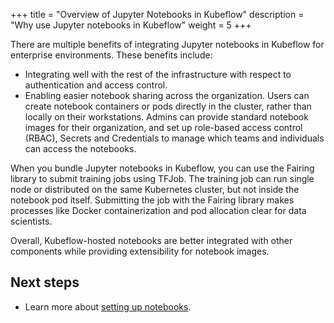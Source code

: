 +++
title = "Overview of Jupyter Notebooks in Kubeflow"
description = "Why use Jupyter notebooks in Kubeflow"
weight = 5
+++


There are multiple benefits of integrating Jupyter notebooks in Kubeflow for enterprise environments. These benefits include:

* Integrating well with the rest of the infrastructure with respect to authentication and access control.
* Enabling easier notebook sharing across the organization. Users can create notebook containers or pods directly in the cluster, rather than locally on their workstations. Admins can provide standard notebook images for their organization, and set up role-based access control (RBAC), Secrets and Credentials to manage which teams and individuals can access the notebooks.

When you bundle Jupyter notebooks in Kubeflow, you can use the Fairing library to submit training jobs using TFJob. The training job can run single node or distributed on the same Kubernetes cluster, but not inside the notebook pod itself. Submitting the job with the Fairing library makes processes like Docker containerization and pod allocation clear for data scientists.

Overall, Kubeflow-hosted notebooks are better integrated with other components while providing extensibility for notebook images.

## Next steps

* Learn more about [setting up notebooks](/docs/notebooks/setup/).
